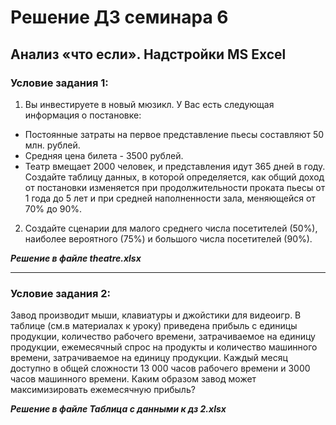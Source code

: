 ﻿# Решение ДЗ семинара 6
## Анализ «что если». Надстройки MS Excel

### Условие задания 1:

1. Вы инвестируете в новый мюзикл. У Вас есть следующая информация о постановке:
- Постоянные затраты на первое представление пьесы составляют 50 млн. рублей.
- Средняя цена билета - 3500 рублей.
- Театр вмещает 2000 человек, и представления идут 365 дней в году.
Создайте таблицу данных, в которой определяется, как общий доход от постановки изменяется при
продолжительности проката пьесы от 1 года до 5 лет и при средней наполненности зала, меняющейся
от 70% до 90%.

2. Создайте сценарии для малого среднего числа посетителей (50%), наиболее вероятного (75%) и
большого числа посетителей (90%).

___Решение в файле theatre.xlsx___

---

### Условие задания 2:

Завод производит мыши, клавиатуры и джойстики для видеоигр. В таблице (см.в материалах к уроку) приведена прибыль с единицы продукции, количество рабочего времени, затрачиваемое на единицу продукции, ежемесячный спрос на продукты и количество машинного времени, затрачиваемое на единицу продукции.
Каждый месяц доступно в общей сложности 13 000 часов рабочего времени и 3000 часов машинного времени. Каким образом завод может максимизировать ежемесячную прибыль?

___Решение в файле Таблица с данными к дз 2.xlsx___
